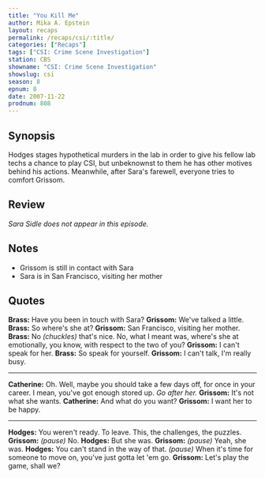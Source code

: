 ```yaml
---
title: "You Kill Me"
author: Mika A. Epstein
layout: recaps
permalink: /recaps/csi/:title/
categories: ["Recaps"]
tags: ["CSI: Crime Scene Investigation"]
station: CBS
showname: "CSI: Crime Scene Investigation"
showslug: csi
season: 8
epnum: 8
date: 2007-11-22
prodnum: 808
---
```


## Synopsis

Hodges stages hypothetical murders in the lab in order to give his fellow lab techs a chance to play CSI, but unbeknownst to them he has other motives behind his actions. Meanwhile, after Sara's farewell, everyone tries to comfort Grissom.

## Review

_Sara Sidle does not appear in this episode._

## Notes

* Grissom is still in contact with Sara
* Sara is in San Francisco, visiting her mother

## Quotes

**Brass:** Have you been in touch with Sara?
**Grissom:** We've talked a little.
**Brass:** So where's she at?
**Grissom:** San Francisco, visiting her mother.
**Brass:** No _(chuckles)_ that's nice. No, what I meant was, where's she at emotionally, you know, with respect to the two of you?
**Grissom:** I can't speak for her.
**Brass:** So speak for yourself.
**Grissom:** I can't talk, I'm really busy.

- - -

**Catherine:** Oh. Well, maybe you should take a few days off, for once in your career. I mean, you've got enough stored up. _Go after her._
**Grissom:** It's not what she wants.
**Catherine:** And what do you want?
**Grissom:** I want her to be happy.

- - -

**Hodges:** You weren't ready. To leave. This, the challenges, the puzzles.
**Grissom:** _(pause)_ No.
**Hodges:** But she was.
**Grissom:** _(pause)_ Yeah, she was.
**Hodges:** You can't stand in the way of that. _(pause)_ When it's time for someone to move on, you've just gotta let 'em go.
**Grissom:** Let's play the game, shall we?
